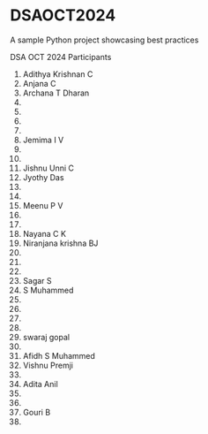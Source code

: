 # DSAOCT2024
A sample Python project showcasing best practices

DSA OCT 2024 Participants


1. Adithya Krishnan C
2. Anjana C
3. Archana T Dharan
4.
5.
6.
7.
8. Jemima I V
9.
8.
9. Jishnu Unni C
10. Jyothy Das
11.
12.
13. Meenu P V
14.
15.
16. Nayana C K
17. Niranjana krishna BJ
18.
19.
20.
21. Sagar S
20. S Muhammed
21.
22.
23.
24.
25. swaraj gopal
26.
27. Afidh S Muhammed
26. Vishnu Premji
27.
28. Adita Anil
29.
28.
29. Gouri B
29.
